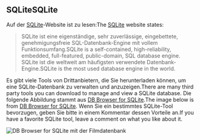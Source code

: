 ## <a name="sqlite"></a><span data-ttu-id="1a3ba-101">SQLite</span><span class="sxs-lookup"><span data-stu-id="1a3ba-101">SQLite</span></span>

<span data-ttu-id="1a3ba-102">Auf der [SQLite](https://www.sqlite.org/)-Website ist zu lesen:</span><span class="sxs-lookup"><span data-stu-id="1a3ba-102">The [SQLite](https://www.sqlite.org/) website states:</span></span>

> <span data-ttu-id="1a3ba-103">SQLite ist eine eigenständige, sehr zuverlässige, eingebettete, genehmigungsfreie SQL-Datenbank-Engine mit vollem Funktionsumfang.</span><span class="sxs-lookup"><span data-stu-id="1a3ba-103">SQLite is a self-contained, high-reliability, embedded, full-featured, public-domain, SQL database engine.</span></span> <span data-ttu-id="1a3ba-104">SQLite ist die weltweit am häufigsten verwendete Datenbank-Engine.</span><span class="sxs-lookup"><span data-stu-id="1a3ba-104">SQLite is the most used database engine in the world.</span></span>

<span data-ttu-id="1a3ba-105">Es gibt viele Tools von Drittanbietern, die Sie herunterladen können, um eine SQLite-Datenbank zu verwalten und anzuzeigen.</span><span class="sxs-lookup"><span data-stu-id="1a3ba-105">There are many third party tools you can download to manage and view a SQLite database.</span></span> <span data-ttu-id="1a3ba-106">Die folgende Abbildung stammt aus [DB Browser for SQLite](https://sqlitebrowser.org/).</span><span class="sxs-lookup"><span data-stu-id="1a3ba-106">The image below is from [DB Browser for SQLite](https://sqlitebrowser.org/).</span></span> <span data-ttu-id="1a3ba-107">Wenn Sie ein bestimmtes SQLite-Tool bevorzugen, geben Sie bitte in einem Kommentar dessen Vorteile an.</span><span class="sxs-lookup"><span data-stu-id="1a3ba-107">If you have a favorite SQLite tool, leave a comment on what you like about it.</span></span>

![DB Browser for SQLite mit der Filmdatenbank](~/tutorials/first-mvc-app-xplat/working-with-sql/_static/dbb.png)
